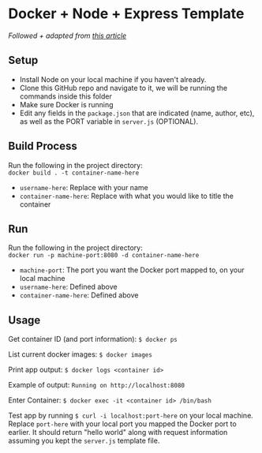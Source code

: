 # Docker + Node + Express Template

_Followed + adapted from [this article](https://nodejs.org/en/docs/guides/nodejs-docker-webapp/)_

## Setup

- Install Node on your local machine if you haven't already.
- Clone this GitHub repo and navigate to it, we will be running the commands inside this folder
- Make sure Docker is running
- Edit any fields in the `package.json` that are indicated (name, author, etc), as well as the PORT variable in `server.js` (OPTIONAL).

## Build Process

Run the following in the project directory:\
`docker build . -t container-name-here`

- `username-here`: Replace with your name
- `container-name-here`: Replace with what you would like to title the container

## Run

Run the following in the project directory:\
`docker run -p machine-port:8080 -d container-name-here`

- `machine-port`: The port you want the Docker port mapped to, on your local machine
- `username-here`: Defined above
- `container-name-here`: Defined above

## Usage

Get container ID (and port information): `$ docker ps`

List current docker images: `$ docker images`

Print app output: `$ docker logs <container id>`

Example of output: `Running on http://localhost:8080`

Enter Container: `$ docker exec -it <container id> /bin/bash`

Test app by running `$ curl -i localhost:port-here` on your local machine. Replace `port-here` with your local port you mapped the Docker port to earlier. It should return "hello world" along with request information assuming you kept the `server.js` template file.
